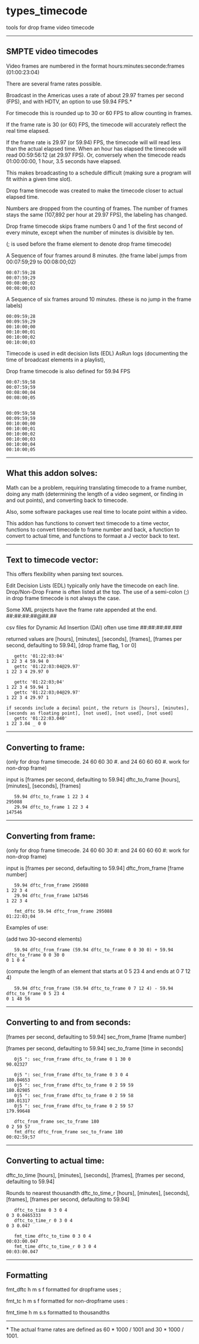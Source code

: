 # types_timecode
tools for drop frame video timecode

---------------------------------------------
SMPTE video timecodes
---------------------------------------------

Video frames are numbered in the format hours:minutes:seconde:frames (01:00:23:04)

There are several frame rates possible.

Broadcast in the Americas uses a rate of about 29.97 frames per second (FPS), and with HDTV, an option to use 59.94 FPS.\*

For timecode this is rounded up to 30 or 60 FPS to allow counting in frames.

If the frame rate is 30 (or 60) FPS, the timecode will accurately reflect the real time elapsed.  

If the frame rate is 29.97 (or 59.94) FPS, the timecode will will read less than the actual elapsed time.  When an hour has elapsed the timecode will read 00:59:56:12 (at 29.97 FPS). Or, conversely when the timecode reads 01:00:00:00, 1 hour, 3.5 seconds have elapsed.

This makes broadcasting to a schedule difficult (making sure a program will fit within a given time slot).

Drop frame timecode was created to make the timecode closer to actual elapsed time.

Numbers are dropped from the counting of frames.  The number of frames stays the same (107,892 per hour at 29.97 FPS), the labeling has changed.


Drop frame timecode skips frame numbers 0 and 1 of the first second of every minute, except when the number of minutes is divisible by ten.

(; is used before the frame element to denote drop frame timecode)

A Sequence of four frames around 8 minutes.  (the frame label jumps from 00:07:59;29 to 00:08:00;02)
```
00:07:59;28
00:07:59;29
00:08:00;02
00:08:00;03
```

A Sequence of six frames around 10 minutes.  (these is no jump in the frame labels)
```
00:09:59;28
00:09:59;29
00:10:00;00
00:10:00;01
00:10:00;02
00:10:00;03
```
Timecode is used in edit decision lists (EDL) AsRun logs (documenting the time of broadcast elements in a playlist), 


Drop frame timecode is also defined for 59.94 FPS
```
00:07:59;58
00:07:59;59
00:08:00;04
00:08:00;05


00:09:59;58
00:09:59;59
00:10:00;00
00:10:00;01
00:10:00;02
00:10:00;03
00:10:00;04
00:10:00;05
```

---------------------------------------------
What this addon solves:
---------------------------------------------

Math can be a problem, requiring translating timecode to a frame number, doing any math (determining the length of a video segment, or finding in and out points), and converting back to timecode.  

Also, some software packages use real time to locate point within a video.  

This addon has functions to convert text timecode to a time vector, functions to convert timecode to frame number and back, a function to convert to actual time, and functions to formaat a J vector back to text.



---------------------------------------------
Text to timecode vector:
---------------------------------------------
This offers flexibility when parsing text sources.  

Edit Decision Lists (EDL) typically only have the timecode on each line.  Drop/Non-Drop Frame is often listed at the top.  The use of a semi-colon (;) in drop frame timecode is not always the case.

Some XML projects have the frame rate appended at the end.  ##:##:##:##@##.##

csv files for Dynamic Ad Insertion (DAI) often use time  ##:##:##:##.###

returned values are [hours], [minutes], [seconds], [frames], [frames per second, defaulting to 59.94], [drop frame flag, 1 or 0]   
```
   gettc '01:22:03:04'
1 22 3 4 59.94 0
   gettc '01:22:03:04@29.97'
1 22 3 4 29.97 0

   gettc '01:22:03;04'
1 22 3 4 59.94 1
   gettc '01:22:03;04@29.97'
1 22 3 4 29.97 1

if seconds include a decimal point, the return is [hours], [minutes], [seconds as floating point], [not used], [not used], [not used]
   gettc '01:22:03.040'
1 22 3.04 _ 0 0
```

---------------------------------------------
Converting to frame: 
---------------------------------------------
(only for drop frame timecode.  24 60 60 30 #. and 24 60 60 60 #. work for non-drop frame)

input is  [frames per second, defaulting to 59.94] dftc_to_frame [hours], [minutes], [seconds], [frames]
```
   59.94 dftc_to_frame 1 22 3 4 
295088
   29.94 dftc_to_frame 1 22 3 4 
147546
```
---------------------------------------------
Converting from frame:  
---------------------------------------------
(only for drop frame timecode.  24 60 60 30 #: and 24 60 60 60 #: work for non-drop frame)

input is  [frames per second, defaulting to 59.94] dftc_from_frame [frame number]
```
   59.94 dftc_from_frame 295088
1 22 3 4
   29.94 dftc_from_frame 147546
1 22 3 4

   fmt_dftc 59.94 dftc_from_frame 295088
01:22:03;04
```

Examples of use:

(add two 30-second elements)
```
   59.94 dftc_from_frame (59.94 dftc_to_frame 0 0 30 0) + 59.94 dftc_to_frame 0 0 30 0
0 1 0 4
```
(compute the length of an element that starts at 0 5 23 4 and ends at 0 7 12 4)
```
   59.94 dftc_from_frame (59.94 dftc_to_frame 0 7 12 4) - 59.94 dftc_to_frame 0 5 23 4 
0 1 48 56
```

---------------------------------------------
Converting to and from seconds:
---------------------------------------------

[frames per second, defaulting to 59.94] sec_from_frame [frame number]

[frames per second, defaulting to 59.94] sec_to_frame [time in seconds]

```
   0j5 ": sec_from_frame dftc_to_frame 0 1 30 0
90.02327

   0j5 ": sec_from_frame dftc_to_frame 0 3 0 4
180.04653
   0j5 ": sec_from_frame dftc_to_frame 0 2 59 59
180.02985
   0j5 ": sec_from_frame dftc_to_frame 0 2 59 58
180.01317
   0j5 ": sec_from_frame dftc_to_frame 0 2 59 57
179.99648

   dftc_from_frame sec_to_frame 180
0 2 59 57
   fmt_dftc dftc_from_frame sec_to_frame 180
00:02:59;57
```

---------------------------------------------
Converting to actual time:
---------------------------------------------

dftc_to_time [hours], [minutes], [seconds], [frames], [frames per second, defaulting to 59.94]

Rounds to nearest thousandth
dftc_to_time_r [hours], [minutes], [seconds], [frames], [frames per second, defaulting to 59.94]
```
   dftc_to_time 0 3 0 4
0 3 0.0465333
   dftc_to_time_r 0 3 0 4
0 3 0.047

   fmt_time dftc_to_time 0 3 0 4
00:03:00.047
   fmt_time dftc_to_time_r 0 3 0 4
00:03:00.047
```

---------------------------------------------
Formatting
---------------------------------------------

fmt_dftc    h m s f formatted for dropframe uses ;

fmt_tc      h m s f formatted for non-dropframe uses :

fmt_time    h m s.s formatted to thousandths




---------------------------------------------
\* The actual frame rates are defined as 60 \* 1000 / 1001 and 30 \* 1000 / 1001.



